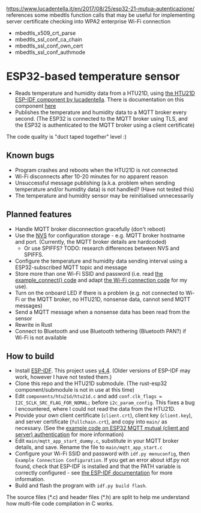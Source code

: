 https://www.lucadentella.it/en/2017/08/25/esp32-21-mutua-autenticazione/ references some mbedtls function calls that may be useful for implementing server certificate checking into WPA2 enterprise Wi-Fi connection
- mbedtls_x509_crt_parse
- mbedtls_ssl_conf_ca_chain
- mbedtls_ssl_conf_own_cert
- mbedtls_ssl_conf_authmode

# ESP32-based temperature sensor

- Reads temperature and humidity data from a HTU21D, using [the HTU21D ESP-IDF component by lucadentella](https://github.com/lucadentella/esp32_htu21d). There is documentation on this component [here](https://www.lucadentella.it/en/2017/08/25/esp32-21-mutua-autenticazione/)
- Publishes the temperature and humidity data to a MQTT broker every second. (The ESP32 is connected to the MQTT broker using TLS, and the ESP32 is authenticated to the MQTT broker using a client certificate)

The code quality is "duct taped together" level :)

## Known bugs

- Program crashes and reboots when the HTU21D is not connected
- Wi-Fi disconnects after 10-20 minutes for no apparent reason
- Unsuccessful message publishing (a.k.a. problem when sending temperature and/or humidity data) is not handled? (Have not tested this)
- The temperature and humidity sensor may be reinitialised unnecessarily

## Planned features

- Handle MQTT broker disconnection gracefully (don't reboot)
- Use the [NVS](https://docs.espressif.com/projects/esp-idf/en/v4.4/esp32/api-reference/storage/nvs_flash.html) for configuration storage - e.g. MQTT broker hostname and port. (Currently, the MQTT broker details are hardcoded)
  - Or use SPIFFS? TODO: research differences between NVS and SPIFFS.
- Configure the temperature and humidity data sending interval using a ESP32-subscribed MQTT topic and message
- Store more than one Wi-Fi SSID and password (i.e. read [the example_connect() code](https://github.com/espressif/esp-idf/blob/v4.4/examples/protocols/README.md) and adapt [the Wi-Fi connection code](https://github.com/espressif/esp-idf/tree/v4.4/examples/wifi/getting_started/station) for my use).
- Turn on the onboard LED if there is a problem (e.g. not connected to Wi-Fi or the MQTT broker, no HTU21D, nonsense data, cannot send MQTT messages)
- Send a MQTT message when a nonsense data has been read from the sensor
- Rewrite in Rust
- Connect to Bluetooth and use Bluetooth tethering (Bluetooth PAN?) if Wi-Fi is not available

## How to build

- Install [ESP-IDF](https://github.com/espressif/esp-idf). This project uses [v4.4](https://github.com/espressif/esp-idf/releases/tag/v4.4). (Older versions of ESP-IDF may work, however I have not tested them.)
- Clone this repo and the HTU21D submodule. (The rust-esp32 component/submodule is not in use at this time)
- Edit `components/htu21d/htu21d.c` and add `conf.clk_flags = I2C_SCLK_SRC_FLAG_FOR_NOMAL;` before `i2c_param_config`. This fixes a bug I encountered, where I could not read the data from the HTU21D.
- Provide your own client certificate (`client.crt`), client key (`client.key`), and server certificate (`fullchain.crt`), and copy into `main/` as necessary. (See the [example code on ESP32 MQTT mutual (client and server) authentication](https://github.com/espressif/esp-idf/tree/v4.4/examples/protocols/mqtt/ssl_mutual_auth) for more information)
- Edit `main/mqtt_app_start_dummy.c`, substitute in your MQTT broker details, and save. Rename the file to `main/mqtt_app_start.c`
- Configure your Wi-Fi SSID and password with `idf.py menuconfig`, then `Example Connection Configuration`. If you get an error about idf.py not found, check that ESP-IDF is installed and that the PATH variable is correctly configured - see [the ESP-IDF documentation](https://docs.espressif.com/projects/esp-idf/en/v4.4/esp32/get-started/index.html#step-4-set-up-the-environment-variables) for more information.
- Build and flash the program with `idf.py build flash`. 

The source files (\*.c) and header files (\*.h) are split to help me understand how multi-file code compilation in C works.
